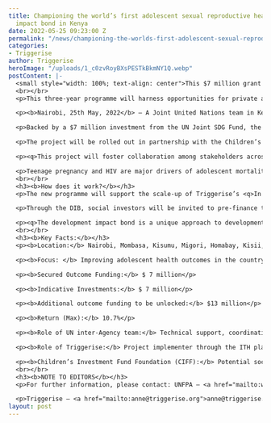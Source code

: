 ```yaml
---
title: Championing the world’s first adolescent sexual reproductive health development
  impact bond in Kenya
date: 2022-05-25 09:23:00 Z
permalink: "/news/championing-the-worlds-first-adolescent-sexual-reproductive-health-development-impact-bond-in-kenya"
categories:
- Triggerise
author: Triggerise
heroImage: "/uploads/1_c0zvRoyBXsPESTkBkmNY1Q.webp"
postContent: |-
  <small style="width: 100%; text-align: center">This $7 million grant will tap into resources from both private and public investors to finance the provision of quality adolescent and youth-friendly sexual and reproductive health services</small>
  <br></br>
  <p>This three-year programme will harness opportunities for private and public investments in public health to improve access and uptake of sexual and reproductive health and HIV services among low income adolescent girls in 10 counties in Kenya.</p>

  <p><b>Nairobi, 25th May, 2022</b> — A Joint United Nations team in Kenya comprising the UN Resident Coordinator’s Office, SDG Partnership Platform, UNFPA, WHO, and UNAIDS has partnered with Triggerise to introduce an innovative financing vehicle aimed at transforming adolescent health outcomes in Kenya by tackling the challenges of teen pregnancy and HIV infections among adolescent girls.</p>

  <p>Backed by a $7 million investment from the UN Joint SDG Fund, the Adolescent Sexual Reproductive Health Development Impact Bond (DIB), will tap into resources from both private and public investors to finance the provision of quality adolescent and youth-friendly sexual and reproductive health services, including HIV testing and treatment, to adolescent girls aged between 15 and 19 years in low-income settings.</p>

  <p>The project will be rolled out in partnership with the Children’s Investment Fund Foundation, Triggerise, <a href="https://koisinvest.com/" target="_blank">KOIS</a>, as well as the Government of Kenya through the Ministry of Health, Council of Governors, and participating county governments of Nairobi, Mombasa, Kisumu, Migori, Homabay, Kisii, Nyamira, Bungoma, Busia, and Kakamega.</p>

  <p><q>This project will foster collaboration among stakeholders across the spectrum including the government, donor agencies, and the private sector and unlock additional external resources and financing that are critical to not only improving adolescent health outcomes but also the attainment of the sustainable development goals,</q> remarked the UN Resident Coordinator in Kenya, Dr Stephen Jackson</p>

  <p>Teenage pregnancy and HIV are major drivers of adolescent mortality and morbidity and result in a lifetime of missed education and employment. In Kenya, 42% of new adult HIV infections occur among young people between the ages of 15 and 24. Moreover, one in five adolescent girls is either pregnant or already has a child, with an estimated 330 000 girls becoming pregnant each year.</p>
  <br></br>
  <h3><b>How does it work?</b></h3>
  <p>The new programme will support the scale-up of Triggerise’s <q>In Their Hands (ITH)</q> programme, an innovative digital platform with real-time data capabilities that links adolescents to health services in pharmacies, public, and private facilities, and provides them an opportunity to rate the services received. Public facilities which receive high ratings unlock rewards which partly go towards facility improvements and partly towards health care providers as incentives. Private facilities and pharmacies, on the other hand, are reimbursed for the services they provide with the incentive being: more clients for better ratings. This results-based financing mechanism ensures that quality is ingrained or institutionalised in service delivery.</p>

  <p>Through the DIB, social investors will be invited to pre-finance the programme for a return. Progress to ensure vulnerable adolescent girls have access to quality SRH and HIV services will be tracked through ratings submitted on the ITH platform and the progressive reduction in adolescent birth rates and new adolescent HIV infections over a period of three years. Upon independent verification of the results by an evaluator, the social investors will then be reimbursed for their investment with a return, by the outcome funder(s), usually a traditional donor interested in social impact:</p>

  <p><q>The development impact bond is a unique approach to development financing that allows for a performance-based process of determining outcomes and results. Our goal is to mobilise over US$13 million additional funding from outcome funders and social investors to reach over 500 000 vulnerable adolescent girls with SRH and HIV services and contribute to overall improvement of over 300 primary health facilities in over 10 high burden counties in Kenya,</q> says UNFPA Kenya Representative Anders Thomsen</p>
  <br></br>
  <h3><b>Key Facts:</b></h3>
  <p><b>Location:</b> Nairobi, Mombasa, Kisumu, Migori, Homabay, Kisii, Nyamira, Bungoma, Busia and Kakamega (10 counties)</p>

  <p><b>Focus: </b> Improving adolescent health outcomes in the country by <b>reaching over 500 000 vulnerable adolescent girls</b> with SRH services and HIV services (testing and treatment).</p>

  <p><b>Secured Outcome Funding:</b> $ 7 million</p>

  <p><b>Indicative Investments:</b> $ 7 million</p>

  <p><b>Additional outcome funding to be unlocked:</b> $13 million</p>

  <p><b>Return (Max):</b> 10.7%</p>

  <p><b>Role of UN inter-Agency team:</b> Technical support, coordination, outcome fund management</p>

  <p><b>Role of Triggerise:</b> Project implementer through the ITH platform</p>

  <p><b>Children’s Investment Fund Foundation (CIFF):</b> Potential social investor</p>
  <br></br>
  <h3><b>NOTE TO EDITORS</b></h3>
  <p>For further information, please contact: UNFPA — <a href="mailto:wangui@unfpa.org"> wangui@unfpa.org</a>; <a href="mailto:kkigen@unfpa.org">kkigen@unfpa.org</a></p>

  <p>Triggerise — <a href="mailto:anne@triggerise.org">anne@triggerise.org</a></p>
layout: post
---
```


